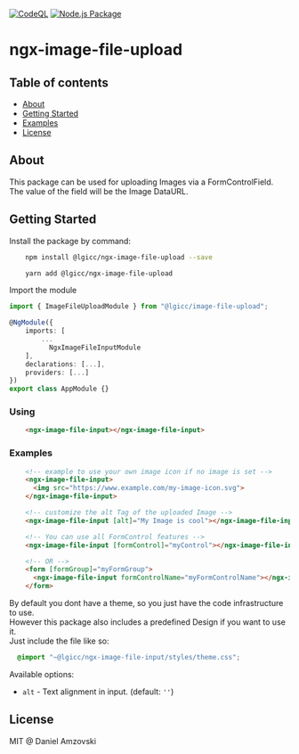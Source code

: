 [![CodeQL](https://github.com/lgicc/ngx-image-file-upload/actions/workflows/codeql-analysis.yml/badge.svg?branch=main)](https://github.com/lgicc/ngx-image-file-upload/actions/workflows/codeql-analysis.yml)
[![Node.js Package](https://github.com/lgicc/ngx-image-file-upload/actions/workflows/npm-publish.yml/badge.svg)](https://github.com/lgicc/ngx-image-file-upload/actions/workflows/npm-publish.yml)

# ngx-image-file-upload

## Table of contents

- [About](#about)
- [Getting Started](#getting-started)
- [Examples](#examples)
- [License](#license)

## About
This package can be used for uploading Images via a FormControlField.  
The value of the field will be the Image DataURL.

## Getting Started
Install the package by command:

```sh
    npm install @lgicc/ngx-image-file-upload --save
```
```sh
    yarn add @lgicc/ngx-image-file-upload
```

Import the module

```ts
import { ImageFileUploadModule } from "@lgicc/image-file-upload";

@NgModule({
    imports: [
        ...
          NgxImageFileInputModule
    ],
    declarations: [...],
    providers: [...]
})
export class AppModule {}
```

### Using
```html
    <ngx-image-file-input></ngx-image-file-input>
```

### Examples


```html
    <!-- example to use your own image icon if no image is set -->
    <ngx-image-file-input>
      <img src="https://www.example.com/my-image-icon.svg">
    </ngx-image-file-input>
``` 

```html
    <!-- customize the alt Tag of the uploaded Image -->
    <ngx-image-file-input [alt]="My Image is cool"></ngx-image-file-input>
```  

```html
    <!-- You can use all FormControl features -->
    <ngx-image-file-input [formControl]="myControl"></ngx-image-file-input>

    <!-- OR -->
    <form [formGroup]="myFormGroup">
      <ngx-image-file-input formControlName="myFormControlName"></ngx-image-file-input>
    </form>
```

By default you dont have a theme, so you just have the code infrastructure to use.  
However this package also includes a predefined Design if you want to use it.  
Just include the file like so:
```scss
  @import "~@lgicc/ngx-image-file-input/styles/theme.css";
```



Available options:

* `alt` - Text alignment in input. (default: `''`)


## License

MIT @ Daniel Amzovski
